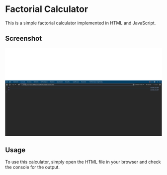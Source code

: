 # Factorial Calculator

This is a simple factorial calculator implemented in HTML and JavaScript.

## Screenshot

![Screenshot](screenshot.png)

## Usage

To use this calculator, simply open the HTML file in your browser and check the console for the output.